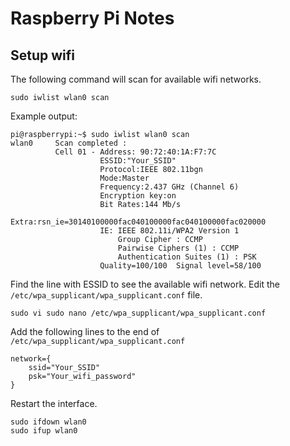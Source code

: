# Raspberry Pi Notes

## Setup wifi

The following command will scan for available wifi networks.

```
sudo iwlist wlan0 scan
```

Example output:

```
pi@raspberrypi:~$ sudo iwlist wlan0 scan
wlan0     Scan completed :
          Cell 01 - Address: 90:72:40:1A:F7:7C
                    ESSID:"Your_SSID"
                    Protocol:IEEE 802.11bgn
                    Mode:Master
                    Frequency:2.437 GHz (Channel 6)
                    Encryption key:on
                    Bit Rates:144 Mb/s
                    Extra:rsn_ie=30140100000fac040100000fac040100000fac020000
                    IE: IEEE 802.11i/WPA2 Version 1
                        Group Cipher : CCMP
                        Pairwise Ciphers (1) : CCMP
                        Authentication Suites (1) : PSK
                    Quality=100/100  Signal level=58/100
```

Find the line with ESSID to see the available wifi network. Edit the `/etc/wpa_supplicant/wpa_supplicant.conf` file.

```
sudo vi sudo nano /etc/wpa_supplicant/wpa_supplicant.conf
```

Add the following lines to the end of `/etc/wpa_supplicant/wpa_supplicant.conf`

```
network={
    ssid="Your_SSID"
    psk="Your_wifi_password"
}
```

Restart the interface.

```
sudo ifdown wlan0
sudo ifup wlan0
```